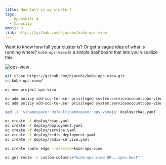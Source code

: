 ```yaml
---
title: How full is my cluster?
tags:
  - Openshift 4
  - Capacity
emoji: ⌨️
link: https://github.com/hjacobs/kube-ops-view
---
```


Want to know how full your cluster is? Or get a vague idea of what is running where? `kube-ops-view` is a simple dashboard that lets you visualize this.

![ops-view](images/kube-ops-view.png)

```bash
git clone https://github.com/hjacobs/kube-ops-view.git
cd kube-ops-view/

oc new-project ops-view

oc adm policy add-scc-to-user privileged system:serviceaccount:ops-view:kube-ops-view
oc adm policy add-scc-to-user privileged system:serviceaccount:ops-view:default

sed -i 's|namespace: default|namespace: ops-view|g' deploy/rbac.yaml

oc create -f deploy/rbac.yaml
oc create -f deploy/deployment.yaml
oc create -f deploy/service.yaml
oc create -f deploy/redis-deployment.yaml
oc create -f deploy/redis-service.yaml

oc create route edge --service=kube-ops-view

oc get route -o custom-columns="kube-ops-view URL:.spec.host"
```

